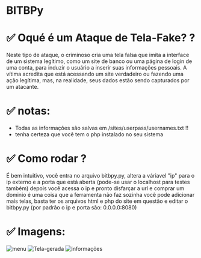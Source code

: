 # BITBPy

# ✅ Oqué é um Ataque de Tela-Fake? ?
Neste tipo de ataque, o criminoso cria uma tela falsa que imita a interface de um sistema legítimo, como um site de banco ou uma página de login de uma conta, para induzir o usuário a inserir suas informações pessoais. A vítima acredita que está acessando um site verdadeiro ou fazendo uma ação legítima, mas, na realidade, seus dados estão sendo capturados por um atacante.




# ✅ notas:
- Todas as informações são salvas em /sites/userpass/usernames.txt !!
- tenha certeza que você tem o php instalado no seu sistema


# ✅ Como rodar ?
É bem intuitivo, você entra no arquivo bitbpy.py, altera a váriavel "ip" para o ip externo e a porta que está aberta (pode-se usar o localhost para testes também)
depois você acessa o ip e pronto 
disfarçar a url e comprar um dominio é uma coisa que a ferramenta não faz sozinha
você pode adicionar mais telas, basta ter os arquivos html e php do site em questão e editar o bitbpy.py
(por padrão o ip e porta são:  0.0.0.0:8080)

# ✅ Imagens:
![menu](https://github.com/user-attachments/assets/a411e2be-f00c-46b8-b6da-1ef9233c6731)
![Tela-gerada](https://github.com/user-attachments/assets/5b0d0728-00de-4fdf-be58-aeff6d966d32)
![informações](https://github.com/user-attachments/assets/eb23c103-05d0-456b-92b7-4bb5a14fb1f9)



